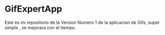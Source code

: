 # GifExpertApp

Este es mi repositorio de la Version Numero 1 de la aplicacion de Gifs, super simple , se mejorara con el tiempo.
